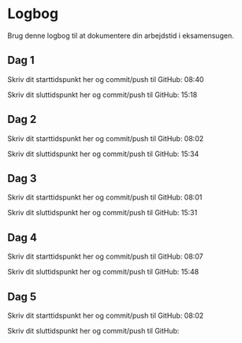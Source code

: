 # Logbog
Brug denne logbog til at dokumentere din arbejdstid i eksamensugen.

## Dag 1
Skriv dit starttidspunkt her og commit/push til GitHub: 08:40

Skriv dit sluttidspunkt her og commit/push til GitHub: 15:18

## Dag 2
Skriv dit starttidspunkt her og commit/push til GitHub: 08:02 

Skriv dit sluttidspunkt her og commit/push til GitHub: 15:34

## Dag 3
Skriv dit starttidspunkt her og commit/push til GitHub: 08:01

Skriv dit sluttidspunkt her og commit/push til GitHub: 15:31

## Dag 4
Skriv dit starttidspunkt her og commit/push til GitHub: 08:07

Skriv dit sluttidspunkt her og commit/push til GitHub: 15:48

## Dag 5
Skriv dit starttidspunkt her og commit/push til GitHub: 08:02

Skriv dit sluttidspunkt her og commit/push til GitHub: 
